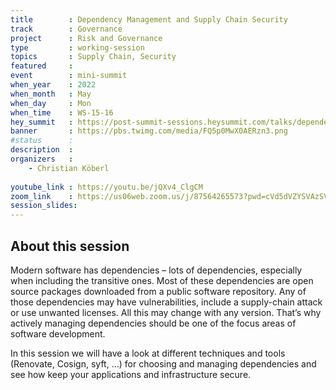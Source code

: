 ```yaml
---
title        : Dependency Management and Supply Chain Security
track        : Governance
project      : Risk and Governance
type         : working-session
topics       : Supply Chain, Security
featured     :
event        : mini-summit
when_year    : 2022
when_month   : May
when_day     : Mon
when_time    : WS-15-16
hey_summit   : https://post-summit-sessions.heysummit.com/talks/dependency-management-and-supply-chain-security/
banner       : https://pbs.twimg.com/media/FQ5p0MwX0AERzn3.png
#status      : 
description  :
organizers   :
    - Christian Köberl
   
youtube_link : https://youtu.be/jQXv4_ClgCM
zoom_link    : https://us06web.zoom.us/j/87564265573?pwd=cVd5dVZYSVAzSVFQQVFUZktKYkE0UT09
session_slides:
---
```



## About this session

Modern software has dependencies – lots of dependencies, especially when including the transitive ones. Most of these dependencies are open source packages downloaded from a public software repository. Any of those dependencies may have vulnerabilities, include a supply-chain attack or use unwanted licenses. All this may change with any version. That’s why actively managing dependencies should be one of the focus areas of software development.

In this session we will have a look at different techniques and tools (Renovate, Cosign, syft, …) for choosing and managing dependencies and see how keep your applications and infrastructure secure.
